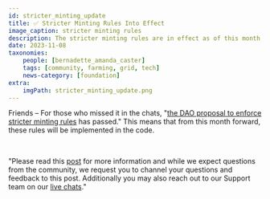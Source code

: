 ```yaml
---
id: stricter_minting_update
title: ✅️ Stricter Minting Rules Into Effect
image_caption: stricter minting rules 
description: The stricter minting rules are in effect as of this month, for anyone that missed the updates please dive in to know more.
date: 2023-11-08
taxonomies:
    people: [bernadette_amanda_caster]
    tags: [community, farming, grid, tech]
    news-category: [foundation]
extra:
    imgPath: stricter_minting_update.png
---
```




Friends – For those who missed it in the chats, "[the DAO proposal to enforce stricter minting rules](https://forum.threefold.io/t/gep-for-stricter-minting-rules/4107) has passed." This means that from this month forward, these rules will be implemented in the code.

<br/>

"Please read this [post](https://forum.threefold.io/t/stricter-minting-rules/4127) for more information and while we expect questions from the community, we request you to channel your questions and feedback to this post. Additionally you may also reach out to our Support team on our [live chats](https://threefoldfaq.crisp.help/en/)."